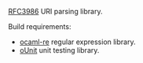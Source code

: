 [RFC3986](http://tools.ietf.org/html/rfc3986) URI parsing library.

Build requirements:
* [ocaml-re](http://github.com/avsm/ocaml-re) regular expression library.
* [oUnit](http://ounit.forge.ocamlcore.org/) unit testing library.
